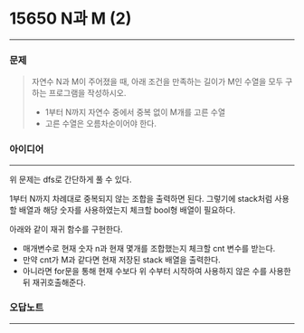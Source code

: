 # 15650 N과 M (2)
------------
### 문제

>자연수 N과 M이 주어졌을 때, 아래 조건을 만족하는 길이가 M인 수열을 모두 구하는 프로그램을 작성하시오.
>
> - 1부터 N까지 자연수 중에서 중복 없이 M개를 고른 수열
> - 고른 수열은 오름차순이어야 한다.
### 아이디어
----------
위 문제는 dfs로 간단하게 풀 수 있다.

1부터 N까지 차례대로 중복되지 않는 조합을 출력하면 된다.
그렇기에 stack처럼 사용할 배열과 해당 숫자를 사용하였는지 체크할 bool형 배열이 필요하다.

아래와 같이 재귀 함수를 구현한다.
- 매개변수로 현재 숫자 n과 현재 몇개를 조합했는지 체크할 cnt 변수를 받는다.
- 만약 cnt가 M과 같다면 현재 저장된 stack 배열을 출력한다.
- 아니라면 for문을 통해 현재 수보다 위 수부터 시작하여 사용하지 않은 수를 사용한 뒤 재귀호출해준다.


### 오답노트
----------
